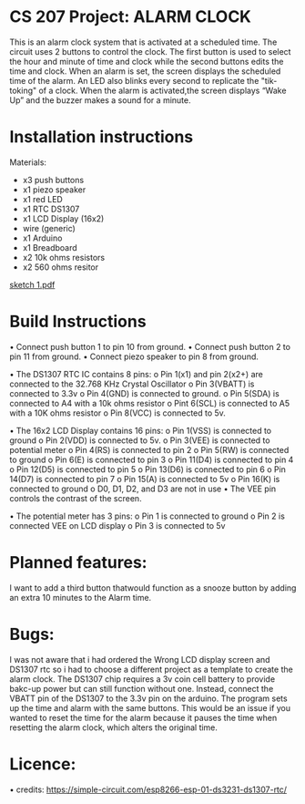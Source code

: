
# CS 207 Project: ALARM CLOCK

This is an alarm clock system that is activated at a scheduled time.
The circuit uses 2 buttons to control the clock.
The first button is used to select the hour and minute of time and clock while the second buttons edits the time and clock.
When an alarm is set, the screen displays the scheduled time of the alarm. 
An LED also blinks every second to replicate the "tik-toking" of a clock.
When the alarm is activated,the screen displays “Wake Up” and the buzzer makes a sound for a minute.

# Installation instructions
Materials:
-	x3 push buttons
-	x1 piezo speaker
-	x1 red LED
-	x1 RTC DS1307
-	x1 LCD Display (16x2)
-	wire (generic)
-	x1 Arduino
-	x1 Breadboard
-	x2 10k ohms resistors
-	x2 560 ohms resitor

[sketch 1.pdf](https://github.com/Tike185/CS-207-Final-project/files/6314934/sketch.1.pdf)

# Build Instructions
•	Connect push button 1 to pin 10 from ground.
•	Connect push button 2 to pin 11 from ground.
•	Connect piezo speaker to pin 8 from ground.

•	The DS1307 RTC IC contains 8 pins: 
o	Pin 1(x1) and pin 2(x2+) are connected to the 32.768 KHz Crystal Oscillator
o	Pin 3(VBATT) is connected to 3.3v
o	Pin 4(GND) is connected to ground.
o	Pin 5(SDA) is connected to A4 with a 10k ohms resistor
o	Pint 6(SCL) is connected to A5 with a 10K ohms resistor
o	Pin 8(VCC) is connected to 5v.


•	The 16x2 LCD Display contains 16 pins:
o	Pin 1(VSS) is connected to ground
o	Pin 2(VDD) is connected to 5v.
o	Pin 3(VEE) is connected to potential meter
o	Pin 4(RS) is connected to pin 2
o	Pin 5(RW) is connected to ground
o	Pin 6(E) is connected to pin 3
o	Pin 11(D4) is connected to pin 4
o	Pin 12(D5) is connected to pin 5
o	Pin 13(D6) is connected to pin 6
o	Pin 14(D7) is connected to pin 7
o	Pin 15(A) is connected to 5v
o	Pin 16(K) is connected to ground
o D0, D1, D2, and D3 are not in use
• The VEE pin controls the contrast of the screen. 

•	The potential meter has 3 pins:
o	Pin 1 is connected to ground
o	Pin 2 is connected VEE on LCD display 
o	Pin 3 is connected to 5v

# Planned features: 
I want to add a third button thatwould function as a snooze button by adding an extra 10 minutes to the Alarm time.

# Bugs:

I was not aware that i had ordered the Wrong LCD display screen and DS1307 rtc so i had to choose a different project as a template to create the alarm clock.
The DS1307 chip requires a 3v coin cell battery to provide bakc-up power but can still function without one. Instead, connect the VBATT pin of the DS1307 to the 3.3v pin on the arduino.
The program sets up the time and alarm with the same buttons. This would be an issue if you wanted to reset the time for the alarm because it pauses the time when resetting the alarm clock, which alters the original time. 


# Licence:

• credits: https://simple-circuit.com/esp8266-esp-01-ds3231-ds1307-rtc/


